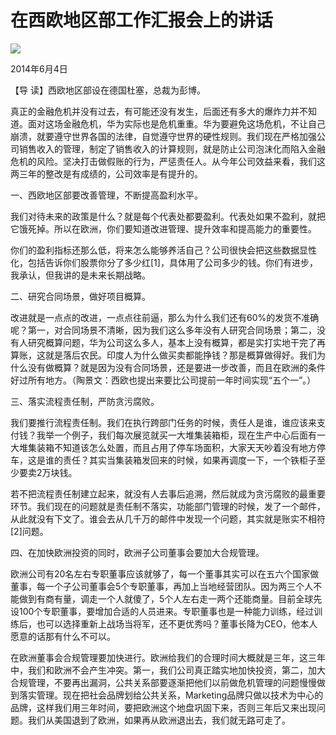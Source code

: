 # 在西欧地区部工作汇报会上的讲话
<img class="pv" src="https://api.visitor.plantree.me/visitor-badge/pv?namespace=plantree.me&key=renzhengfei-speeches/在西欧地区部工作汇报会上的讲话.md">


2014年6月4日



【导  读】西欧地区部设在德国杜塞，总裁为彭博。



真正的金融危机并没有过去，有可能还没有发生，后面还有多大的爆炸力并不知道。面对这场金融危机，华为实际也是危机重重。华为要避免这场危机，不让自己崩溃，就要遵守世界各国的法律，自觉遵守世界的硬性规则。我们现在严格加强公司销售收入的管理，制定了销售收入的计算规则，就是防止公司泡沫化而陷入金融危机的风险。坚决打击做假账的行为，严惩责任人。从今年公司效益来看，我们这两三年的整改是有成绩的，公司效率是有提升的。

一、西欧地区部要改善管理，不断提高盈利水平。

我们对待未来的政策是什么？就是每个代表处都要盈利。代表处如果不盈利，就把它饿死掉。所以在欧洲，你们要知道改进管理、提升效率和提高能力的重要性。

你们的盈利指标还那么低，将来怎么能够养活自己？公司很快会把这些数据显性化，包括告诉你们股票你分了多少红[1]，具体用了公司多少的钱。你们有进步，我承认，但我讲的是未来长期战略。

二、研究合同场景，做好项目概算。

改进就是一点点的改进，一点点往前逼，那么为什么我们还有60%的发货不准确呢？第一，对合同场景不清晰，因为我们这么多年没有人研究合同场景；第二，没有人研究概算问题，华为公司这么多人，基本上没有概算，都是实打实地干完了再算账，这就是落后农民。印度人为什么做买卖都能挣钱？那是概算做得好。我们为什么没有做概算？就是因为没有合同场景，还是要进一步改善，而且在欧洲的条件好过所有地方。（陶景文：西欧也提出来要比公司提前一年时间实现“五个一”。）

三、落实流程责任制，严防贪污腐败。

我们要推行流程责任制。我们在执行跨部门任务的时候，责任人是谁，谁应该来支付钱？我举一个例子，我们每次展览就买一大堆集装箱柜，现在生产中心后面有一大堆集装箱不知道该怎么处置，而且占用了停车场面积，大家天天吵着没有地方停车，这是谁的责任？其实当集装箱发回来的时候，如果再调度一下，一个铁柜子至少要卖2万块钱。

若不把流程责任制建立起来，就没有人去事后追溯，然后就成为贪污腐败的最重要环节。我们现在的问题就是责任制不落实，功能部门管理的时候，发了一个邮件，从此就没有下文了。谁会去从几千万的邮件中发现一个问题，其实就是账实不相符[2]问题。

四、在加快欧洲投资的同时，欧洲子公司董事会要加大合规管理。

欧洲公司有20名左右专职董事应该就够了，每一个董事其实可以在五六个国家做董事，每一个子公司董事会5个专职董事，再加上当地经营团队。因为两三个人不能做到有商有量，调走一个人就傻了，5个人左右走一两个还能商量。目前全球先设100个专职董事，要增加合适的人员进来。专职董事也是一种能力训练，经过训练后，也可以选择重新上战场当将军，还不更优秀吗？董事长降为CEO，他本人愿意的话那有什么不可以。

在欧洲董事会合规管理要加快进行。欧洲给我们的合理时间大概就是三年，这三年中，我们和欧洲不会产生冲突。第一，我们公司真正踏实地加快投资，第二，加大合规管理，不要再出漏洞，公共关系部要逐渐把他们以前做危机管理的问题慢慢做到落实管理。现在把社会品牌划给公共关系，Marketing品牌只做以技术为中心的品牌，这样我们用三年时间，要把欧洲这个地盘巩固下来，否则三年后又来出现问题。我们从美国退到了欧洲，如果再从欧洲退出去，我们就无路可走了。
